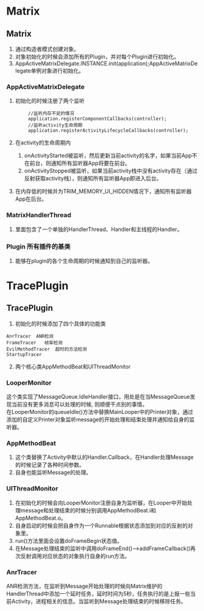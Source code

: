 # Matrix
## Matrix
1. 通过构造者模式创建对象。  
2. 对象初始化的时候会添加所有的Plugin，并对每个Plugin进行初始化。  
3. AppActiveMatrixDelegate.INSTANCE.init(application);AppActiveMatrixDelegate单例对象进行初始化。  

### AppActiveMatrixDelegate
1. 初始化的时候注册了两个监听
```
        //监听内存不足的情况
        application.registerComponentCallbacks(controller);
        //监听activity生命周期
        application.registerActivityLifecycleCallbacks(controller);
```
2. 在activity的生命周期内
    1. onActivityStarted被监听，然后更新当前activity的名字，如果当前App不在前台，则通知所有监听器App将要在前台。
    2. onActivityStopped被监听，如果当前activity栈中没有activity存在（通过反射获取activity栈），则通知所有监听器App即进入后台。

3. 在内存低的时候并为TRIM_MEMORY_UI_HIDDEN情况下，通知所有监听器App在后台。

### MatrixHandlerThread
1. 里面包含了一个单独的HandlerThread、Handler和主线程的Handler。

### Plugin 所有插件的基类
1. 能够在plugin的各个生命周期的时候通知到自己的监听器。

# TracePlugin
## TracePlugin
1. 初始化的时候添加了四个具体的功能类
```
AnrTracer  ANR检测
FrameTracer   帧率检测
EvilMethodTracer  超时的方法检测
StartupTracer  
```

2. 两个核心类AppMethodBeat和UIThreadMonitor

### LooperMonitor
这个类实现了MessageQueue.IdleHandler接口，用处是在当MessageQueue发现当前没有更多消息可以处理的时候, 则顺便干点别的事情。  
在LooperMonitor的queueIdle()方法中替换MainLooper中的Printer对象，通过添加的自定义Printer对象监听message的开始处理和结束处理并通知给自身的监听器。

### AppMethodBeat
1. 这个类替换了Activity中默认的Handler.Callback，在Handler处理Message的时候记录了各种时间参数。
2. 自身也能监听Message的处理。

### UIThreadMonitor
1. 在初始化的时候会向LooperMonitor注册自身为监听器，在Looper中开始处理message和处理结束的时候分别调用AppMethodBeat.i和AppMethodBeat.o。
2. 自身启动的时候会把自身作为一个Runnable根据状态添加到对应的反射的对象里。
3. run()方法里面会设置doFrameBegin状态值。
4. 在Message处理结束的监听中调用doFrameEnd()-->addFrameCallback()再次反射调用对应状态的对象执行自身的run方法。

### AnrTracer
ANR检测方法，在监听到Message开始处理的时候向Matrix维护的HandlerThread中添加一个延时任务，延时时间为5秒，任务执行的是上报一些当前Activity，进程相关的信息。当监听到Message处理结束的时候移除任务。


